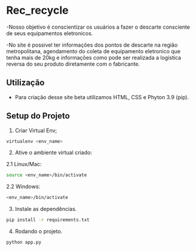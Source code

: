 # Rec_recycle

-Nosso objetivo é conscientizar os usuários a fazer o descarte consciente de seus equipamentos eletronicos.

-No site é  possivel ter informações dos pontos de descarte na região metropolitana, agendamento do coleta de equipamento eletronico que tenha mais de 20kg e informações como pode ser realizada a logistica reversa do seu produto diretamente com o fabricante.


## Utilização

- Para criação desse site beta utilizamos HTML, CSS e Phyton 3.9 (pip).

## Setup do Projeto

1. Criar Virtual Env;
   
```bash
virtualenv <env_name>
```

2. Ative o ambiente virtual criado:

2.1 Linux/Mac:

```bash
source <env_name>/bin/activate
```

2.2 Windows:

```bash
<env_name>/bin/activate
```

3. Instale as dependências.

```bash
pip install -r requirements.txt
```

4. Rodando o projeto.

```bash
python app.py
```


